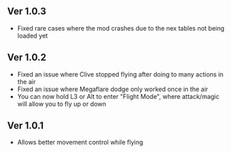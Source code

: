 ## Ver 1.0.3  
* Fixed rare cases where the mod crashes due to the nex tables not being loaded yet

## Ver 1.0.2  
* Fixed an issue where Clive stopped flying after doing to many actions in the air
* Fixed an issue where Megaflare dodge only worked once in the air
* You can now hold L3 or Alt to enter "Flight Mode", where attack/magic will allow you to fly up or down


## Ver 1.0.1  
* Allows better movement control while flying